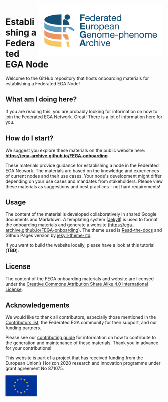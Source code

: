 <img src="./docs/assets/img/FEGA-logo-generic.svg" alt="Federated EGA logo, colored logo of storage disk with human figure emerging from behind and the text Federated European Genome-phenome Archive on the right." width="400"  align="right" />

# Establishing a Federated EGA Node

Welcome to the GitHub repository that hosts onboarding materials for establishing a Federated EGA Node!

## What am I doing here?

If you are reading this, you are probably looking for information on how to join the Federated EGA Network. Great! There is a lot of information here for you.

## How do I start?

We suggest you explore these materials on the public website here: **https://ega-archive.github.io/FEGA-onboarding**

These materials provide guidance for establishing a node in the Federated EGA Network. The materials are based on the knowledge and experiences of current nodes and their use cases. Your node's development might differ depending on your use cases and mandates from stakeholders. Please view these materials as suggestions and best practices - not hard requirements!

## Usage

The content of the material is developed collaboratively in shared Google documents and Markdown. A templating system ([Jekyll](http://jekyllrb.com/)) is used to format the onboarding materials and generate a website (https://ega-archive.github.io/FEGA-onboarding). The theme used is [Read-the-docs](https://docs.readthedocs.io/en/stable/index.html) and Github Pages version by [jekyll-theme-rtd](https://github.com/carlosperate/jekyll-theme-rtd).

If you want to build the website locally, please have a look at this tutorial (**TBD**).

## License

The content of the FEGA onboarding materials and website are licensed under the [Creative Commons Attribution Share Alike 4.0 International License](https://creativecommons.org/licenses/by-sa/4.0/).

## Acknowledgements

We would like to thank all contributors, especially those mentioned in the [Contributors list](CONTRIBUTORS.yaml), the Federated EGA community for their support, and our funding partners.

Please see our [contributing guide](CONTRIBUTING.md) for information on how to contribute to the generation and maintenance of these materials. Thank you in advance for your contributions!

This website is part of a project that has received funding from the European Union’s Horizon 2020 research and innovation programme under grant agreement No 871075.

<img src="./docs/assets/img/eu-logo.jpeg" alt="EU flag." width="100"  align="left" />
